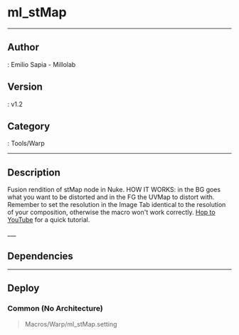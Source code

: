 # ml_stMap
___

## Author
 : Emilio Sapia - Millolab

## Version
 : v1.2

## Category
 : Tools/Warp
___

## Description
<p>Fusion rendition of stMap node in Nuke. HOW IT WORKS: in the BG goes what you want to be distorted and in the FG the UVMap to distort with. Remember to set the resolution in the Image Tab identical to the resolution of your composition, otherwise the macro won't work correctly. <a href="https://www.youtube.com/watch?v=xcPMCSikobw">Hop to YouTube</a> for a quick tutorial.</p>___

## Dependencies


___

## Deploy

### Common (No Architecture)

> Macros/Warp/ml_stMap.setting  
